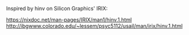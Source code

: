 

Inspired by hinv on Silicon Graphics' IRIX:

https://nixdoc.net/man-pages/IRIX/man1/hinv.1.html
http://ibgwww.colorado.edu/~lessem/psyc5112/usail/man/irix/hinv.1.html

